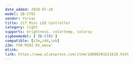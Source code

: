 ```yaml
---
date_added: 2020-07-28
model: ZB-CT01
vendor: Ysrsai
title: CCT Mini LED Controller 
category: light
supports: brightness, colortemp, colorxy
zigbeemodel: ['ZB-CT01']
compatible: [z2m,z4d,iob]
z2m: YSR-MINI-01_wwcw'
mlink: 
link: https://www.aliexpress.com/item/10000201621618.html
---
```

